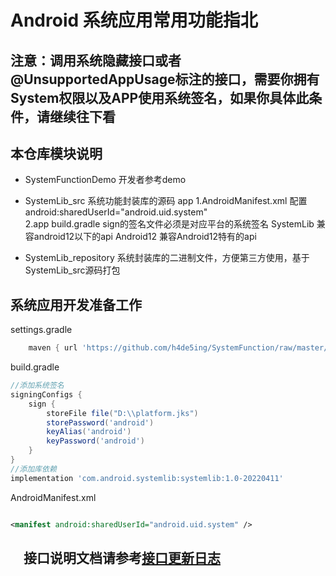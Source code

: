 # Android 系统应用常用功能指北

## 注意：调用系统隐藏接口或者@UnsupportedAppUsage标注的接口，需要你拥有System权限以及APP使用系统签名，如果你具体此条件，请继续往下看

## 本仓库模块说明

- SystemFunctionDemo 开发者参考demo

- SystemLib_src 系统功能封装库的源码 app 1.AndroidManifest.xml 配置android:sharedUserId="android.uid.system"  
  2.app build.gradle sign的签名文件必须是对应平台的系统签名 SystemLib 兼容android12以下的api Android12 兼容Android12特有的api
- SystemLib_repository 系统封装库的二进制文件，方便第三方使用，基于SystemLib_src源码打包

## 系统应用开发准备工作

settings.gradle

```groovy
    maven { url 'https://github.com/h4de5ing/SystemFunction/raw/master/SystemLib_repository' }
```

build.gradle

```groovy
//添加系统签名
signingConfigs {
    sign {
        storeFile file("D:\\platform.jks")
        storePassword('android')
        keyAlias('android')
        keyPassword('android')
    }
}
//添加库依赖
implementation 'com.android.systemlib:systemlib:1.0-20220411'

```

AndroidManifest.xml

```xml

<manifest android:sharedUserId="android.uid.system" />

```

## 　接口说明文档请参考[接口更新日志](Log.md)